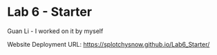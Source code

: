 # Lab 6 - Starter
Guan Li - I worked on it by myself

Website Deployment URL: https://splotchysnow.github.io/Lab6_Starter/
